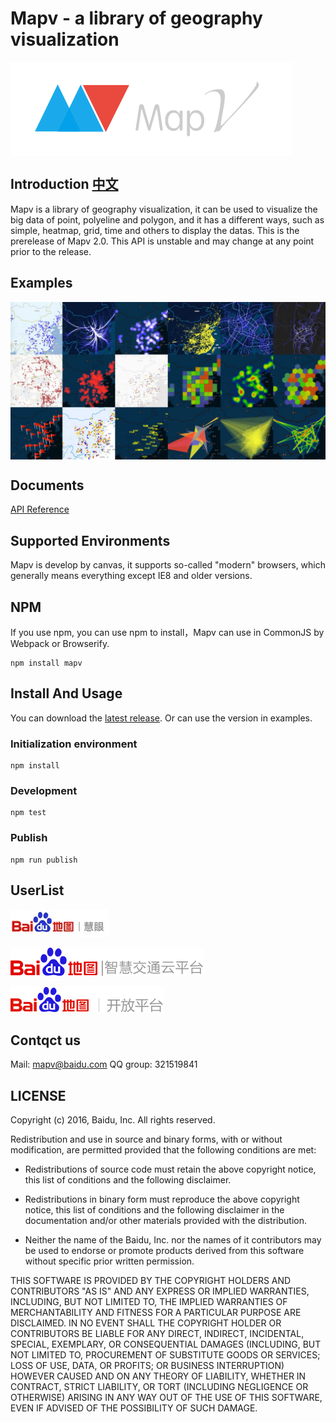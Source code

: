 # Mapv - a library of geography visualization

<a href="http://huiyan-fe.github.io/mapv/v2/">
    <img style="vertical-align: top;" src="./asset/logo.png?raw=true" alt="logo">
</a>

## Introduction [中文](https://github.com/huiyan-fe/mapv/blob/v2/README_CN.md)
Mapv is a library of geography visualization, it can be used to visualize the big data of point, polyeline and polygon, and it has a different ways, such as simple, heatmap, grid, time and others to display the datas.
This is the prerelease of Mapv 2.0. This API is unstable and may change at any point prior to the release.

## Examples
<a href="http://huiyan-fe.github.io/mapv/v2/gallery.html">
    <img style="vertical-align: top;" src="./asset/overview.png?raw=true" alt="logo">
</a>

## Documents
[API Reference](https://github.com/huiyan-fe/mapv/blob/v2/API.md)

## Supported Environments
Mapv is develop by canvas, it supports so-called "modern" browsers, which generally means everything except IE8 and older versions.

## NPM
If you use npm, you can use npm to install，Mapv can use in CommonJS by Webpack or Browserify.

    npm install mapv

## Install And Usage
You can download the [latest release](https://github.com/huiyan-fe/mapv/releases). Or can use the version in examples.
### Initialization environment
    npm install
### Development
    npm test
### Publish
    npm run publish

## UserList
[![百度慧眼](./asset/user/huiyan.png)](http://huiyan.baidu.com)

[![百度交通云](./asset/user/jiaotong.png)](http://jiaotong.baidu.com/)

[![百度地图开放平台](./asset/user/lbsyun.png)](http://lbsyun.baidu.com/)

## Contqct us
Mail: <a href="mailto:mapv@baidu.com">mapv@baidu.com</a>
QQ group: 321519841

## LICENSE
Copyright (c) 2016, Baidu, Inc.
All rights reserved.

Redistribution and use in source and binary forms, with or without
modification, are permitted provided that the following conditions are met:

* Redistributions of source code must retain the above copyright notice, this
  list of conditions and the following disclaimer.

* Redistributions in binary form must reproduce the above copyright notice,
  this list of conditions and the following disclaimer in the documentation
  and/or other materials provided with the distribution.

* Neither the name of the Baidu, Inc. nor the names of it
  contributors may be used to endorse or promote products derived from
  this software without specific prior written permission.

THIS SOFTWARE IS PROVIDED BY THE COPYRIGHT HOLDERS AND CONTRIBUTORS "AS IS"
AND ANY EXPRESS OR IMPLIED WARRANTIES, INCLUDING, BUT NOT LIMITED TO, THE
IMPLIED WARRANTIES OF MERCHANTABILITY AND FITNESS FOR A PARTICULAR PURPOSE ARE
DISCLAIMED. IN NO EVENT SHALL THE COPYRIGHT HOLDER OR CONTRIBUTORS BE LIABLE
FOR ANY DIRECT, INDIRECT, INCIDENTAL, SPECIAL, EXEMPLARY, OR CONSEQUENTIAL
DAMAGES (INCLUDING, BUT NOT LIMITED TO, PROCUREMENT OF SUBSTITUTE GOODS OR
SERVICES; LOSS OF USE, DATA, OR PROFITS; OR BUSINESS INTERRUPTION) HOWEVER
CAUSED AND ON ANY THEORY OF LIABILITY, WHETHER IN CONTRACT, STRICT LIABILITY,
OR TORT (INCLUDING NEGLIGENCE OR OTHERWISE) ARISING IN ANY WAY OUT OF THE USE
OF THIS SOFTWARE, EVEN IF ADVISED OF THE POSSIBILITY OF SUCH DAMAGE.
